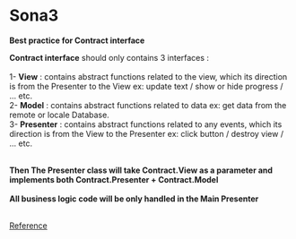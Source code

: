 # Sona3

**Best practice for Contract interface** <br>

**Contract interface** should only contains 3 interfaces :<br><br>
1- **View** : contains abstract functions related to the view, which its direction is from the Presenter to the View ex: update text / show or hide progress / ... etc. <br>
2- **Model** : contains abstract functions related to data ex: get data from the remote or locale Database. <br>
3- **Presenter** : contains abstract functions related to any events, which its direction is from the View to the Presenter ex: click button / destroy view / ... etc. <br><br>


**Then The Presenter class will take Contract.View as a parameter and implements both Contract.Presenter + Contract.Model**  <br><br>
**All business logic code will be only handled in the Main Presenter** <br><br>

[Reference](https://www.geeksforgeeks.org/mvp-model-view-presenter-architecture-pattern-in-android-with-example/)
